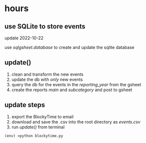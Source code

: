 # hours

## use SQLite to store events
update 2022-10-22

use _sqlgsheet.database_ to create and update the sqlite database

## update()

1. clean and transform the new events
2. update the db with _only_ new events
3. query the db for the events in the _reporting_year_ from the gsheet
4. create the reports _main_ and _subcategory_ and post to gsheet

## update steps

1. export the BlockyTime to email
2. download and save the .csv into the root directory as _events.csv_
3. run _update()_ from terminal

```
(env) >python blockytime.py
``` 
